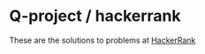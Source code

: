 # Q-project / hackerrank
These are the solutions to problems at [HackerRank](https://www.hackerrank.com/)
